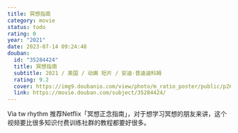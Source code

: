 ```yaml
---
title: 冥想指南
category: movie
status: todo
rating: 0
year: "2021"
date: 2023-07-14 09:24:48
douban:
  id: "35284424"
  title: 冥想指南
  subtitle: 2021 / 美国 / 动画 短片 / 安迪·普迪迪科姆
  rating: 9.2
  cover: https://img9.doubanio.com/view/photo/m_ratio_poster/public/p2629587265.jpg
  link: https://movie.douban.com/subject/35284424/
---
```


Via tw rhythm 推荐Netflix「冥想正念指南」，对于想学习冥想的朋友来讲，这个视频要比很多知识付费训练社群的教程都要好很多。
